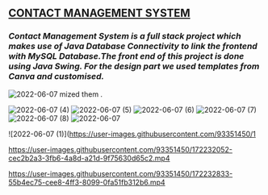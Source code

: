 
<h2><u>CONTACT MANAGEMENT SYSTEM</u></h2>
<h3><b><I>Contact Management System is a full stack project which makes use of Java Database Connectivity to link the frontend with MySQL Database.The front end of
     this project is done using Java Swing.
 For the design part we used templates from Canva and customised.
           </b></p>
        </I></b></h3>

![2022-06-07](https://user-images.githubusercontent.com/93351450/172234369-bb8c3439-afcf-4fd8-967c-7c31e28604ce.png)
mized them .



![2022-06-07 (4)](https://user-images.githubusercontent.com/93351450/172230932-5c045ccd-9aa7-4bcc-baba-7a5d5c3be1da.png)
![2022-06-07 (5)](https://user-images.githubusercontent.com/93351450/172230940-16c0175c-c14b-4988-86ac-216624164ab9.png)
![2022-06-07 (6)](https://user-images.githubusercontent.com/93351450/172230944-4cf139d4-bb2c-48e9-9680-e4aa01a23e86.png)
![2022-06-07 (7)](https://user-images.githubusercontent.com/93351450/172230947-aff49594-ed4e-40e8-b19d-c8e7605ced2a.png)
![2022-06-07 (8)](https://user-images.githubusercontent.com/93351450/172230953-281f4ba6-ce7d-4b90-b313-b01adba9c0a6.png)
![2022-06-07](https://user-images.githubusercontent.com/93351450/172230957-1b58df10-bcbe-4364-8388-10a4c2511b4a.png)


![2022-06-07 (1)](https://user-images.githubusercontent.com/93351450/1

https://user-images.githubusercontent.com/93351450/172232052-cec2b2a3-3fb6-4a8d-a21d-9f75630d65c2.mp4

https://user-images.githubusercontent.com/93351450/172232833-55b4ec75-cee8-4ff3-8099-0fa51fb312b6.mp4










